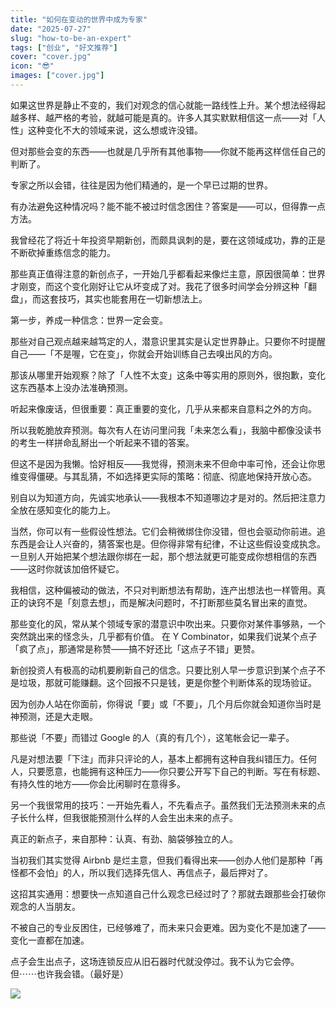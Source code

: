 ```yaml
---
title: "如何在变动的世界中成为专家"
date: "2025-07-27"
slug: "how-to-be-an-expert"
tags: ["创业", "好文推荐"]
cover: "cover.jpg"
icon: "😎"
images: ["cover.jpg"]
---
```

如果这世界是静止不变的，我们对观念的信心就能一路线性上升。某个想法经得起越多样、越严格的考验，就越可能是真的。许多人其实默默相信这一点——对「人性」这种变化不大的领域来说，这么想或许没错。



但对那些会变的东西——也就是几乎所有其他事物——你就不能再这样信任自己的判断了。



专家之所以会错，往往是因为他们精通的，是一个早已过期的世界。



有办法避免这种情况吗？能不能不被过时信念困住？答案是——可以，但得靠一点方法。



我曾经花了将近十年投资早期新创，而颇具讽刺的是，要在这领域成功，靠的正是不断砍掉重练信念的能力。



那些真正值得注意的新创点子，一开始几乎都看起来像烂主意，原因很简单：世界才刚变，而这个变化刚好让它从坏变成了对。我花了很多时间学会分辨这种「翻盘」，而这套技巧，其实也能套用在一切新想法上。



第一步，养成一种信念：世界一定会变。



那些对自己观点越来越笃定的人，潜意识里其实是认定世界静止。只要你不时提醒自己——「不是喔，它在变」，你就会开始训练自己去嗅出风的方向。



那该从哪里开始观察？除了「人性不太变」这条中等实用的原则外，很抱歉，变化这东西基本上没办法准确预测。



听起来像废话，但很重要：真正重要的变化，几乎从来都来自意料之外的方向。



所以我乾脆放弃预测。每次有人在访问里问我「未来怎么看」，我脑中都像没读书的考生一样拼命乱掰出一个听起来不错的答案。



但这不是因为我懒。恰好相反——我觉得，预测未来不但命中率可怜，还会让你思维变得僵硬。与其乱猜，不如选择更实际的策略：彻底、彻底地保持开放心态。



别自以为知道方向，先诚实地承认——我根本不知道哪边才是对的。然后把注意力全放在感知变化的能力上。



当然，你可以有一些假设性想法。它们会稍微绑住你没错，但也会驱动你前进。追东西是会让人兴奋的，猜答案也是。但你得非常有纪律，不让这些假设变成执念。
一旦别人开始把某个想法跟你绑在一起，那个想法就更可能变成你想相信的东西——这时你就该加倍怀疑它。



我相信，这种偏被动的做法，不只对判断想法有帮助，连产出想法也一样管用。真正的诀窍不是「刻意去想」，而是解决问题时，不打断那些莫名冒出来的直觉。



那些变化的风，常从某个领域专家的潜意识中吹出来。只要你对某件事够熟，一个突然跳出来的怪念头，几乎都有价值。
在 Y Combinator，如果我们说某个点子「疯了点」，那通常是称赞——搞不好还比「这点子不错」更赞。



新创投资人有极高的动机要刷新自己的信念。只要比别人早一步意识到某个点子不是垃圾，那就可能赚翻。这个回报不只是钱，更是你整个判断体系的现场验证。



因为创办人站在你面前，你得说「要」或「不要」，几个月后你就会知道你当时是神预测，还是大走眼。



那些说「不要」而错过 Google 的人（真的有几个），这笔帐会记一辈子。



凡是对想法要「下注」而非只评论的人，基本上都拥有这种自我纠错压力。任何人，只要愿意，也能拥有这种压力——你只要公开写下自己的判断。写在有标题、有持久性的地方——你会比闲聊时在意得多。



另一个我很常用的技巧：一开始先看人，不先看点子。虽然我们无法预测未来的点子长什么样，但我很能预测什么样的人会生出未来的点子。



真正的新点子，来自那种：认真、有劲、脑袋够独立的人。



当初我们其实觉得 Airbnb 是烂主意，但我们看得出来——创办人他们是那种「再怪都不会怕」的人，所以我们选择先信人、再信点子，最后押对了。



这招其实通用：想要快一点知道自己什么观念已经过时了？那就去跟那些会打破你观念的人当朋友。



不被自己的专业反困住，已经够难了，而未来只会更难。因为变化不是加速了——变化一直都在加速。



点子会生出点子，这场连锁反应从旧石器时代就没停过。我不认为它会停。
但⋯⋯也许我会错。（最好是）




![](https://prod-files-secure.s3.us-west-2.amazonaws.com/112d0858-5090-4d34-a606-b75eb8d65fd2/46476355-9cf3-4e99-9b7a-3531bc426380/1000202064.png?X-Amz-Algorithm=AWS4-HMAC-SHA256&X-Amz-Content-Sha256=UNSIGNED-PAYLOAD&X-Amz-Credential=ASIAZI2LB466TY4QG7LP%2F20250821%2Fus-west-2%2Fs3%2Faws4_request&X-Amz-Date=20250821T041814Z&X-Amz-Expires=3600&X-Amz-Security-Token=IQoJb3JpZ2luX2VjEJz%2F%2F%2F%2F%2F%2F%2F%2F%2F%2FwEaCXVzLXdlc3QtMiJHMEUCIBJsIQ7neiNHPjb49lGdB009rv9bQTGwXLpsN3kG9AcfAiEAiYlaDWjtz9On02QdkXZ3xHjexVVNani7Dn6Ht5CcnXIqiAQI5f%2F%2F%2F%2F%2F%2F%2F%2F%2F%2FARAAGgw2Mzc0MjMxODM4MDUiDNpih92iPL3GH269RircA33XbP1V8HFzD1s02qZz6qX3GkIAJB6fpvLRFEgZ5NuiZPkj9qhrMOEI23GMAgsHM0DBEPkxSKajkdRu61sF7OuRI%2F3bU%2FYdAQA42qLKg70YTb2WFybZ3ISIXfq4OLgirxg9iMPHc4TCR4psmhLN6NTbQc08UeEqs%2BiaMAYpF9p3tgKJnqCNymk8xs6ehM7dl6mIt2WvMsberz%2FAzdSuENPdbGWzbojhOrNKrDCKcauoob0QbUoBicxGf938YWWAAhqAUUZWt8gtvjr7naGnwMJRuNThrTy9anzFGD8walQibqCRUoYNU1M7G3DIl70xcYIQYIu2iYWf07C7hpuQOffDRP028OuZcoMxrc0dMK%2BjgC9OXpnFYhnspojZpGf1Fs%2B2jmMVPa%2BtZrAXDeh5zdxaAIP8Txn%2F8zqekTCkEHYtBRMmtM%2BloncGMlVuhokJwfutt8p7nrqh2b2C4SGswsGyoKOc7Us1AUm6O2tOqMe8GOgsE%2BjvkNM%2Ff85d%2FjFKlsSNl%2FVi6%2F3%2BfToc9XgD3xzXBhHkmlOIK38LkHetvS7nbsaD9bf1A6%2FkrwMZbEnwUu%2Fbtc4fxCMFMG0nFhtO9ewvFV0Pwc00JmIojCvr%2Fj4kE%2FtalEH6TA5ePlMJMPapmsUGOqUBmAj%2BjNYwgMvJ3R0g%2FTGQArzLVNjf%2BRu6%2BHEMSQJIALUW1lRdjrF7i4x8%2FKSU03tf5blfVSJDm6IKYPaHQ%2FlyoFtZMSHQ37P9CoUYFsloMgK80rVaskLo52CZv1sfDI4zgAjuTNAJ4ugL531u7r6ywf3eTRremaYR6lSOAPD0%2F89Fnc9HTDc3mmYnGmpMTOv1YmXchNnjSU4f%2Ba2yhcreq5tdcfvH&X-Amz-Signature=f0ed4406f609510cfacfe19dc2a8d069ddcbe2048cf011aee8aa410360732c13&X-Amz-SignedHeaders=host&x-amz-checksum-mode=ENABLED&x-id=GetObject)

